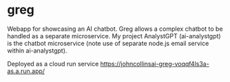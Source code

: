 # greg

Webapp for showcasing an AI chatbot. Greg allows a complex chatbot to be handled as a separate microservice. My project AnalystGPT (ai-analystgpt) is the chatbot microservice (note use of separate node.js email service within ai-analystgpt).

Deployed as a cloud run service https://johncollinsai-greg-voqqf4ls3a-as.a.run.app/ 
